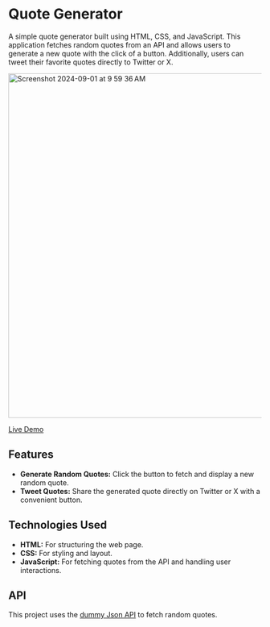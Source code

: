 # Quote Generator

A simple quote generator built using HTML, CSS, and JavaScript. This application fetches random quotes from an API and allows users to generate a new quote with the click of a button. Additionally, users can tweet their favorite quotes directly to Twitter or X.

<img width="684" alt="Screenshot 2024-09-01 at 9 59 36 AM" src="https://github.com/user-attachments/assets/341fe6d1-754d-4a0b-8379-0572cc4f0cc9">

[Live Demo](https://quotegeneratorlemix.netlify.app/)


## Features


- **Generate Random Quotes:** Click the button to fetch and display a new random quote.
- **Tweet Quotes:** Share the generated quote directly on Twitter or X with a convenient button.

## Technologies Used

- **HTML:** For structuring the web page.
- **CSS:** For styling and layout.
- **JavaScript:** For fetching quotes from the API and handling user interactions.

## API

This project uses the [dummy Json API](https://dummyjson.com/quotes/random) to fetch random quotes.


